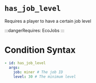 # `has_job_level`

Requires a player to have a certain job level

:::dangerRequires:
EcoJobs
:::

# Condition Syntax
```yaml
- id: has_job_level
  args:
    job: miner # The job ID
    level: 30 # The minimum level
```
